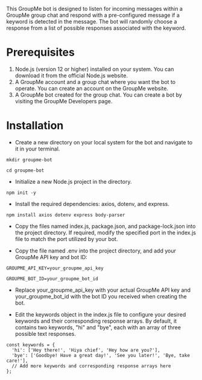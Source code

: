 This GroupMe bot is designed to listen for incoming messages within a GroupMe group chat and respond with a pre-configured message if a keyword is detected in the message. The bot will randomly choose a response from a list of possible responses associated with the keyword.

# Prerequisites
1. Node.js (version 12 or higher) installed on your system. You can download it from the official Node.js website.
2. A GroupMe account and a group chat where you want the bot to operate. You can create an account on the GroupMe website.
3. A GroupMe bot created for the group chat. You can create a bot by visiting the GroupMe Developers page.

# Installation
- Create a new directory on your local system for the bot and navigate to it in your terminal.


`mkdir groupme-bot`

`cd groupme-bot`

- Initialize a new Node.js project in the directory.

`npm init -y`

- Install the required dependencies: axios, dotenv, and express.

`npm install axios dotenv express body-parser`

- Copy the files named index.js, package.json, and package-lock.json into the project directory. If required, modify the specified port in the index.js file to match the port utilized by your bot.

- Copy the file named .env into the project directory, and add your GroupMe API key and bot ID:

`GROUPME_API_KEY=your_groupme_api_key`

`GROUPME_BOT_ID=your_groupme_bot_id`

- Replace your_groupme_api_key with your actual GroupMe API key and your_groupme_bot_id with the bot ID you received when creating the bot.

- Edit the keywords object in the index.js file to configure your desired keywords and their corresponding response arrays. By default, it contains two keywords, "hi" and "bye", each with an array of three possible text responses.

```
const keywords = {
  'hi': ['Hey there!', 'Hiya chief', 'Hey how are you?'],
  'bye': ['Goodbye! Have a great day!', 'See you later!', 'Bye, take care!'],
  // Add more keywords and corresponding response arrays here
};
```



